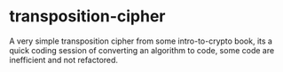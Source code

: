 # transposition-cipher
A very simple transposition cipher from some intro-to-crypto book, its a quick coding session of converting an algorithm to code, some code are inefficient and not refactored. 
